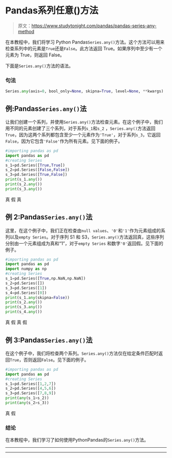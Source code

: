 # Pandas系列任意()方法

> 原文：<https://www.studytonight.com/pandas/pandas-series-any-method>

在本教程中，我们将学习 Python Pandas`Series.any()`方法。这个方法可以用来检查系列中的元素是`True`还是`False`。此方法返回 True。如果序列中至少有一个元素为 True，则返回 False。

下面是`Series.any()`方法的语法。

### 句法

```py
Series.any(axis=0, bool_only=None, skipna=True, level=None, **kwargs)
```

## 例:Pandas`Series.any()`法

让我们创建一个系列，并使用`Series.any()`方法检查元素。在这个例子中，我们用不同的元素创建了三个系列，对于系列`s_1`和`s_2` ，`Series.any()`方法返回`True`，因为这两个系列都包含至少一个元素作为`'True'`，对于系列`s_3`，它返回`False`，因为它包含`'False'`作为所有元素。见下面的例子。

```py
#importing pandas as pd
import pandas as pd
#creating Series
s_1=pd.Series([True,True])
s_2=pd.Series([False,False])
s_3=pd.Series([True,False])
print(s_1.any())
print(s_2.any())
print(s_3.any())
```

真
假
真

## 例 2:Pandas`Series.any()`法

这里，在这个例子中，我们正在检查由`null values`、`'0'`和`'1'`作为元素组成的系列以及`empty Series`。对于序列 S1 和 S3，`Series.any()`方法返回真，这些序列分别由一个元素组成为真和“1”，对于`empty Series` 和数字`'0'`返回假。见下面的例子。

```py
#importing pandas as pd
import pandas as pd
import numpy as np
#creating Series
s_1=pd.Series([True,np.NaN,np.NaN])
s_2=pd.Series([])
s_3=pd.Series([1])
s_4=pd.Series([0])
print(s_1.any(skipna=False))
print(s_2.any())
print(s_3.any())
print(s_4.any())
```

真
假
真
假

## 例 3:Pandas`Series.any()`法

在这个例子中，我们将检查两个系列。`Series.any()`方法仅在给定条件匹配时返回`True`，否则返回`False`。见下面的例子。

```py
#importing pandas as pd
import pandas as pd
#creating Series
s_1=pd.Series([1,2,7])
s_2=pd.Series([4,5,6])
s_3=pd.Series([7,8,9])
print(any(s_1>s_2))
print(any(s_2>s_3))
```

真
假

### 结论

在本教程中，我们学习了如何使用PythonPandas的`Series.any()`方法。

* * *

* * *